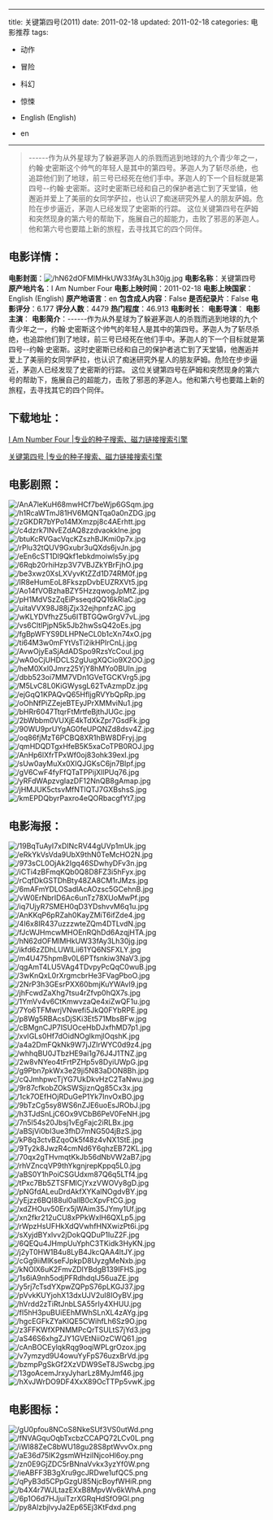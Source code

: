 
---
title: 关键第四号(2011)
date: 2011-02-18
updated: 2011-02-18
categories: 电影推荐
tags:
- 动作
- 冒险
- 科幻
- 惊悚

- English (English)
- en
---


> ------作为从外星球为了躲避茅迦人的杀戮而逃到地球的九个青少年之一，约翰·史密斯这个帅气的年轻人是其中的第四号。茅迦人为了斩尽杀绝，也追踪他们到了地球，前三号已经死在他们手中。茅迦人的下一个目标就是第四号--约翰·史密斯。这时史密斯已经和自己的保护者逃亡到了天堂镇，他邂逅并爱上了美丽的女同学萨拉，也认识了痴迷研究外星人的朋友萨姆。危险在步步逼近，茅迦人已经发现了史密斯的行踪。 这位关键第四号在萨姆和突然现身的第六号的帮助下，施展自己的超能力，击败了邪恶的茅迦人。他和第六号也要踏上新的旅程，去寻找其它的四个同伴。

## **电影详情**：

**电影封面**：<img src="https://image.tmdb.org/t/p/w200/hN62dOFMlMHkUW33fAy3Lh30jg.jpg" alt="/hN62dOFMlMHkUW33fAy3Lh30jg.jpg" title="/hN62dOFMlMHkUW33fAy3Lh30jg.jpg">
**电影名称**：关键第四号
**原产地片名**：I Am Number Four
**电影上映时间**：2011-02-18
**电影上映国家**：English (English)
**原产地语言**：en
**包含成人内容**：False
**是否纪录片**：False
**电影评分**：6.177
**评分人数**：4479
**热门程度**：46.913
**电影时长**：
**电影导演**：
**电影主演**：
**电影简介**：------作为从外星球为了躲避茅迦人的杀戮而逃到地球的九个青少年之一，约翰·史密斯这个帅气的年轻人是其中的第四号。茅迦人为了斩尽杀绝，也追踪他们到了地球，前三号已经死在他们手中。茅迦人的下一个目标就是第四号--约翰·史密斯。这时史密斯已经和自己的保护者逃亡到了天堂镇，他邂逅并爱上了美丽的女同学萨拉，也认识了痴迷研究外星人的朋友萨姆。危险在步步逼近，茅迦人已经发现了史密斯的行踪。 这位关键第四号在萨姆和突然现身的第六号的帮助下，施展自己的超能力，击败了邪恶的茅迦人。他和第六号也要踏上新的旅程，去寻找其它的四个同伴。

## **下载地址**：
[I Am Number Four |专业的种子搜索、磁力链接搜索引擎](https://movie.amd794.com:2083/?search=I%20Am%20Number%20Four&ordering=&mode=match_phrase&page_size=10&page=1)

[关键第四号 |专业的种子搜索、磁力链接搜索引擎](https://movie.amd794.com:2083/?search=%E5%85%B3%E9%94%AE%E7%AC%AC%E5%9B%9B%E5%8F%B7&ordering=&mode=match_phrase&page_size=10&page=1)
 

## **电影剧照**：
<img src="https://image.tmdb.org/t/p/original/AnA7leKuH68mwHCf7beWjp6GSqm.jpg" alt="/AnA7leKuH68mwHCf7beWjp6GSqm.jpg" title="/AnA7leKuH68mwHCf7beWjp6GSqm.jpg"><img src="https://image.tmdb.org/t/p/original/h1RcaWTmJ81HV6MQNTqa0a0nZDG.jpg" alt="/h1RcaWTmJ81HV6MQNTqa0a0nZDG.jpg" title="/h1RcaWTmJ81HV6MQNTqa0a0nZDG.jpg"><img src="https://image.tmdb.org/t/p/original/zGKDR7bYPo14MXmzpj8c4AErhtt.jpg" alt="/zGKDR7bYPo14MXmzpj8c4AErhtt.jpg" title="/zGKDR7bYPo14MXmzpj8c4AErhtt.jpg"><img src="https://image.tmdb.org/t/p/original/c4dzrk7INvEZdAQ8zzdvaokkIne.jpg" alt="/c4dzrk7INvEZdAQ8zzdvaokkIne.jpg" title="/c4dzrk7INvEZdAQ8zzdvaokkIne.jpg"><img src="https://image.tmdb.org/t/p/original/btuKcRVGacVqcKZszhBJKmi0p7x.jpg" alt="/btuKcRVGacVqcKZszhBJKmi0p7x.jpg" title="/btuKcRVGacVqcKZszhBJKmi0p7x.jpg"><img src="https://image.tmdb.org/t/p/original/rPlu32tQUV9Gxubr3uQXds6jvJn.jpg" alt="/rPlu32tQUV9Gxubr3uQXds6jvJn.jpg" title="/rPlu32tQUV9Gxubr3uQXds6jvJn.jpg"><img src="https://image.tmdb.org/t/p/original/eEn6cST1Dl9Qkf1ebkdmoiwls5y.jpg" alt="/eEn6cST1Dl9Qkf1ebkdmoiwls5y.jpg" title="/eEn6cST1Dl9Qkf1ebkdmoiwls5y.jpg"><img src="https://image.tmdb.org/t/p/original/6Rqb20rhiHzp3V7VBJZkYBrFjhO.jpg" alt="/6Rqb20rhiHzp3V7VBJZkYBrFjhO.jpg" title="/6Rqb20rhiHzp3V7VBJZkYBrFjhO.jpg"><img src="https://image.tmdb.org/t/p/original/be3xwz0XsLXVyvKtZZd1D74RM0f.jpg" alt="/be3xwz0XsLXVyvKtZZd1D74RM0f.jpg" title="/be3xwz0XsLXVyvKtZZd1D74RM0f.jpg"><img src="https://image.tmdb.org/t/p/original/lR8eHumEoL8FkszpDvbEUZRXVt5.jpg" alt="/lR8eHumEoL8FkszpDvbEUZRXVt5.jpg" title="/lR8eHumEoL8FkszpDvbEUZRXVt5.jpg"><img src="https://image.tmdb.org/t/p/original/Ao14fVOBzhaBZY5HzzqwogJpMtZ.jpg" alt="/Ao14fVOBzhaBZY5HzzqwogJpMtZ.jpg" title="/Ao14fVOBzhaBZY5HzzqwogJpMtZ.jpg"><img src="https://image.tmdb.org/t/p/original/pH1MdVSzZqEiPsseqdQQ16kRlaC.jpg" alt="/pH1MdVSzZqEiPsseqdQQ16kRlaC.jpg" title="/pH1MdVSzZqEiPsseqdQQ16kRlaC.jpg"><img src="https://image.tmdb.org/t/p/original/uitaVVX98J88jZjx32ejhpnfzAC.jpg" alt="/uitaVVX98J88jZjx32ejhpnfzAC.jpg" title="/uitaVVX98J88jZjx32ejhpnfzAC.jpg"><img src="https://image.tmdb.org/t/p/original/wKLYDVfhzZ5u6ITBTGQwGrgV7vL.jpg" alt="/wKLYDVfhzZ5u6ITBTGQwGrgV7vL.jpg" title="/wKLYDVfhzZ5u6ITBTGQwGrgV7vL.jpg"><img src="https://image.tmdb.org/t/p/original/vs6CltlPjpN5k5Jb2hwSsQ42oEs.jpg" alt="/vs6CltlPjpN5k5Jb2hwSsQ42oEs.jpg" title="/vs6CltlPjpN5k5Jb2hwSsQ42oEs.jpg"><img src="https://image.tmdb.org/t/p/original/fgBpWFYS9DLHPNeCL0b1cXn74xO.jpg" alt="/fgBpWFYS9DLHPNeCL0b1cXn74xO.jpg" title="/fgBpWFYS9DLHPNeCL0b1cXn74xO.jpg"><img src="https://image.tmdb.org/t/p/original/ti64M3w0mFYtVsTi2ikHPIrCnLj.jpg" alt="/ti64M3w0mFYtVsTi2ikHPIrCnLj.jpg" title="/ti64M3w0mFYtVsTi2ikHPIrCnLj.jpg"><img src="https://image.tmdb.org/t/p/original/AvwOjyEaSjAdADSpo9RzsYcCoul.jpg" alt="/AvwOjyEaSjAdADSpo9RzsYcCoul.jpg" title="/AvwOjyEaSjAdADSpo9RzsYcCoul.jpg"><img src="https://image.tmdb.org/t/p/original/wA0oCjUHDCLS2gUugXQCio9X2OO.jpg" alt="/wA0oCjUHDCLS2gUugXQCio9X2OO.jpg" title="/wA0oCjUHDCLS2gUugXQCio9X2OO.jpg"><img src="https://image.tmdb.org/t/p/original/heM0Xxl0Jmrz25YjY8hMYo0BUIn.jpg" alt="/heM0Xxl0Jmrz25YjY8hMYo0BUIn.jpg" title="/heM0Xxl0Jmrz25YjY8hMYo0BUIn.jpg"><img src="https://image.tmdb.org/t/p/original/dbb523oi7MM7VDn1GVeTGCKVrg5.jpg" alt="/dbb523oi7MM7VDn1GVeTGCKVrg5.jpg" title="/dbb523oi7MM7VDn1GVeTGCKVrg5.jpg"><img src="https://image.tmdb.org/t/p/original/M5LvC8L0KiGWysgL62TvAzmpDz.jpg" alt="/M5LvC8L0KiGWysgL62TvAzmpDz.jpg" title="/M5LvC8L0KiGWysgL62TvAzmpDz.jpg"><img src="https://image.tmdb.org/t/p/original/ejGqQ1KPAQvQ65HfljgRVYbQpRp.jpg" alt="/ejGqQ1KPAQvQ65HfljgRVYbQpRp.jpg" title="/ejGqQ1KPAQvQ65HfljgRVYbQpRp.jpg"><img src="https://image.tmdb.org/t/p/original/oOhNfPiZZejeBTEyJPrXMMviNu1.jpg" alt="/oOhNfPiZZejeBTEyJPrXMMviNu1.jpg" title="/oOhNfPiZZejeBTEyJPrXMMviNu1.jpg"><img src="https://image.tmdb.org/t/p/original/bHRr6047TtqrFtMrtfeBjthJUGc.jpg" alt="/bHRr6047TtqrFtMrtfeBjthJUGc.jpg" title="/bHRr6047TtqrFtMrtfeBjthJUGc.jpg"><img src="https://image.tmdb.org/t/p/original/2bWbbm0VUXjE4kTdXkZpr7GsdFk.jpg" alt="/2bWbbm0VUXjE4kTdXkZpr7GsdFk.jpg" title="/2bWbbm0VUXjE4kTdXkZpr7GsdFk.jpg"><img src="https://image.tmdb.org/t/p/original/90WU9prUYgAG0feUPQNZd8dsv4Z.jpg" alt="/90WU9prUYgAG0feUPQNZd8dsv4Z.jpg" title="/90WU9prUYgAG0feUPQNZd8dsv4Z.jpg"><img src="https://image.tmdb.org/t/p/original/oq86fjMzT6PCBQ8XR1hBW8DFryj.jpg" alt="/oq86fjMzT6PCBQ8XR1hBW8DFryj.jpg" title="/oq86fjMzT6PCBQ8XR1hBW8DFryj.jpg"><img src="https://image.tmdb.org/t/p/original/qmHDQDTgxHfeB5K5xaCoTPB0ROJ.jpg" alt="/qmHDQDTgxHfeB5K5xaCoTPB0ROJ.jpg" title="/qmHDQDTgxHfeB5K5xaCoTPB0ROJ.jpg"><img src="https://image.tmdb.org/t/p/original/AnHp6lXfrTPxWf0oj83ohk39exI.jpg" alt="/AnHp6lXfrTPxWf0oj83ohk39exI.jpg" title="/AnHp6lXfrTPxWf0oj83ohk39exI.jpg"><img src="https://image.tmdb.org/t/p/original/sUw0ayMuXx0XIQJGKsC6jn7BIpf.jpg" alt="/sUw0ayMuXx0XIQJGKsC6jn7BIpf.jpg" title="/sUw0ayMuXx0XIQJGKsC6jn7BIpf.jpg"><img src="https://image.tmdb.org/t/p/original/gV6CwF4fyFfQTaTPPijXllPUq76.jpg" alt="/gV6CwF4fyFfQTaTPPijXllPUq76.jpg" title="/gV6CwF4fyFfQTaTPPijXllPUq76.jpg"><img src="https://image.tmdb.org/t/p/original/yRFdWApzvgIazDF12NnQB8gAmap.jpg" alt="/yRFdWApzvgIazDF12NnQB8gAmap.jpg" title="/yRFdWApzvgIazDF12NnQB8gAmap.jpg"><img src="https://image.tmdb.org/t/p/original/jHMJUK5ctsvMfNTlQTJ7GXBshsS.jpg" alt="/jHMJUK5ctsvMfNTlQTJ7GXBshsS.jpg" title="/jHMJUK5ctsvMfNTlQTJ7GXBshsS.jpg"><img src="https://image.tmdb.org/t/p/original/kmEPDQbyrPaxro4eQORbacgfYt7.jpg" alt="/kmEPDQbyrPaxro4eQORbacgfYt7.jpg" title="/kmEPDQbyrPaxro4eQORbacgfYt7.jpg">

## **电影海报**：
<img src="https://image.tmdb.org/t/p/original/19BqTuAyI7xDINcRV44gUVp1mUk.jpg" alt="/19BqTuAyI7xDINcRV44gUVp1mUk.jpg" title="/19BqTuAyI7xDINcRV44gUVp1mUk.jpg"><img src="https://image.tmdb.org/t/p/original/eRkYkVsVda9UbX9thN0TeMcHO2N.jpg" alt="/eRkYkVsVda9UbX9thN0TeMcHO2N.jpg" title="/eRkYkVsVda9UbX9thN0TeMcHO2N.jpg"><img src="https://image.tmdb.org/t/p/original/973sCL0OjAk2Igq46SDwhyDFv3n.jpg" alt="/973sCL0OjAk2Igq46SDwhyDFv3n.jpg" title="/973sCL0OjAk2Igq46SDwhyDFv3n.jpg"><img src="https://image.tmdb.org/t/p/original/iCTi4zBFmqKQb0Q8D8FZ3i5hFyx.jpg" alt="/iCTi4zBFmqKQb0Q8D8FZ3i5hFyx.jpg" title="/iCTi4zBFmqKQb0Q8D8FZ3i5hFyx.jpg"><img src="https://image.tmdb.org/t/p/original/rCqfDkGSTDhBty48ZA8CM1rJMzs.jpg" alt="/rCqfDkGSTDhBty48ZA8CM1rJMzs.jpg" title="/rCqfDkGSTDhBty48ZA8CM1rJMzs.jpg"><img src="https://image.tmdb.org/t/p/original/6mAFmYDLOSadlAcAOzsc5GCehnB.jpg" alt="/6mAFmYDLOSadlAcAOzsc5GCehnB.jpg" title="/6mAFmYDLOSadlAcAOzsc5GCehnB.jpg"><img src="https://image.tmdb.org/t/p/original/vW0ErNbrID6Ac6unTz78XUoMwPf.jpg" alt="/vW0ErNbrID6Ac6unTz78XUoMwPf.jpg" title="/vW0ErNbrID6Ac6unTz78XUoMwPf.jpg"><img src="https://image.tmdb.org/t/p/original/iq7UjyR7SMEH0qD3YDshvvM6q1u.jpg" alt="/iq7UjyR7SMEH0qD3YDshvvM6q1u.jpg" title="/iq7UjyR7SMEH0qD3YDshvvM6q1u.jpg"><img src="https://image.tmdb.org/t/p/original/AnKKqP6pRZah0KayZMiT6ifZde4.jpg" alt="/AnKKqP6pRZah0KayZMiT6ifZde4.jpg" title="/AnKKqP6pRZah0KayZMiT6ifZde4.jpg"><img src="https://image.tmdb.org/t/p/original/4I6x8IR437uzzzwteZQm4DTLvdN.jpg" alt="/4I6x8IR437uzzzwteZQm4DTLvdN.jpg" title="/4I6x8IR437uzzzwteZQm4DTLvdN.jpg"><img src="https://image.tmdb.org/t/p/original/fJcWJHmcwMHOEnRQhDd6AzqjHTA.jpg" alt="/fJcWJHmcwMHOEnRQhDd6AzqjHTA.jpg" title="/fJcWJHmcwMHOEnRQhDd6AzqjHTA.jpg"><img src="https://image.tmdb.org/t/p/original/hN62dOFMlMHkUW33fAy3Lh30jg.jpg" alt="/hN62dOFMlMHkUW33fAy3Lh30jg.jpg" title="/hN62dOFMlMHkUW33fAy3Lh30jg.jpg"><img src="https://image.tmdb.org/t/p/original/ikfd6zZDhLUWlLii61YQ6NSFXLY.jpg" alt="/ikfd6zZDhLUWlLii61YQ6NSFXLY.jpg" title="/ikfd6zZDhLUWlLii61YQ6NSFXLY.jpg"><img src="https://image.tmdb.org/t/p/original/m4U475hpmBv0L6PTfsnkiw3NaV3.jpg" alt="/m4U475hpmBv0L6PTfsnkiw3NaV3.jpg" title="/m4U475hpmBv0L6PTfsnkiw3NaV3.jpg"><img src="https://image.tmdb.org/t/p/original/qgAmT4LU5VAg4TDvpyPcQqC0wuB.jpg" alt="/qgAmT4LU5VAg4TDvpyPcQqC0wuB.jpg" title="/qgAmT4LU5VAg4TDvpyPcQqC0wuB.jpg"><img src="https://image.tmdb.org/t/p/original/3wKnQxL0rXrgmcbrHe3FVagPboO.jpg" alt="/3wKnQxL0rXrgmcbrHe3FVagPboO.jpg" title="/3wKnQxL0rXrgmcbrHe3FVagPboO.jpg"><img src="https://image.tmdb.org/t/p/original/2NrP3h3GEsrPXX60bmjKuYWAvl9.jpg" alt="/2NrP3h3GEsrPXX60bmjKuYWAvl9.jpg" title="/2NrP3h3GEsrPXX60bmjKuYWAvl9.jpg"><img src="https://image.tmdb.org/t/p/original/jhFcwdZaXhg7tsu4rZfvp0hQX7s.jpg" alt="/jhFcwdZaXhg7tsu4rZfvp0hQX7s.jpg" title="/jhFcwdZaXhg7tsu4rZfvp0hQX7s.jpg"><img src="https://image.tmdb.org/t/p/original/1YmVv4v6CtKmwvzaQe4xiZwQF1u.jpg" alt="/1YmVv4v6CtKmwvzaQe4xiZwQF1u.jpg" title="/1YmVv4v6CtKmwvzaQe4xiZwQF1u.jpg"><img src="https://image.tmdb.org/t/p/original/7Yo6TFMwrjVNwefi5JkQ0FYbRPE.jpg" alt="/7Yo6TFMwrjVNwefi5JkQ0FYbRPE.jpg" title="/7Yo6TFMwrjVNwefi5JkQ0FYbRPE.jpg"><img src="https://image.tmdb.org/t/p/original/p8Wg5RBAcsDjSKi3Et571MbsBFw.jpg" alt="/p8Wg5RBAcsDjSKi3Et571MbsBFw.jpg" title="/p8Wg5RBAcsDjSKi3Et571MbsBFw.jpg"><img src="https://image.tmdb.org/t/p/original/cBMgnCJP7ISUOceHbDJxfhMD7p1.jpg" alt="/cBMgnCJP7ISUOceHbDJxfhMD7p1.jpg" title="/cBMgnCJP7ISUOceHbDJxfhMD7p1.jpg"><img src="https://image.tmdb.org/t/p/original/xvIGLs0Hf7dOidNOglkmjlOqshK.jpg" alt="/xvIGLs0Hf7dOidNOglkmjlOqshK.jpg" title="/xvIGLs0Hf7dOidNOglkmjlOqshK.jpg"><img src="https://image.tmdb.org/t/p/original/a4a2DmFQkNk9W7jJZIrWYC0d9z4.jpg" alt="/a4a2DmFQkNk9W7jJZIrWYC0d9z4.jpg" title="/a4a2DmFQkNk9W7jJZIrWYC0d9z4.jpg"><img src="https://image.tmdb.org/t/p/original/whhqBU0JTbzHE9ai1g76J4J1TNZ.jpg" alt="/whhqBU0JTbzHE9ai1g76J4J1TNZ.jpg" title="/whhqBU0JTbzHE9ai1g76J4J1TNZ.jpg"><img src="https://image.tmdb.org/t/p/original/2w8vNYeo4tFrtPZHp5v8DyiUWpG.jpg" alt="/2w8vNYeo4tFrtPZHp5v8DyiUWpG.jpg" title="/2w8vNYeo4tFrtPZHp5v8DyiUWpG.jpg"><img src="https://image.tmdb.org/t/p/original/g9Pbn7pkWx3e29ji5N83aDON8Bh.jpg" alt="/g9Pbn7pkWx3e29ji5N83aDON8Bh.jpg" title="/g9Pbn7pkWx3e29ji5N83aDON8Bh.jpg"><img src="https://image.tmdb.org/t/p/original/cQJmhpwcTjYG7UkDkvHzC2TaNwu.jpg" alt="/cQJmhpwcTjYG7UkDkvHzC2TaNwu.jpg" title="/cQJmhpwcTjYG7UkDkvHzC2TaNwu.jpg"><img src="https://image.tmdb.org/t/p/original/9r87cfkobZOkSWSjiznQg85Cx3x.jpg" alt="/9r87cfkobZOkSWSjiznQg85Cx3x.jpg" title="/9r87cfkobZOkSWSjiznQg85Cx3x.jpg"><img src="https://image.tmdb.org/t/p/original/1ck7OEfHOjRDuGeP1Yk7InvOxBO.jpg" alt="/1ck7OEfHOjRDuGeP1Yk7InvOxBO.jpg" title="/1ck7OEfHOjRDuGeP1Yk7InvOxBO.jpg"><img src="https://image.tmdb.org/t/p/original/9bTzCg5sy8WS6nZJE6uoEsJRObJ.jpg" alt="/9bTzCg5sy8WS6nZJE6uoEsJRObJ.jpg" title="/9bTzCg5sy8WS6nZJE6uoEsJRObJ.jpg"><img src="https://image.tmdb.org/t/p/original/h3TJdSnLjC6Ox9VCbB6PeV0FeNH.jpg" alt="/h3TJdSnLjC6Ox9VCbB6PeV0FeNH.jpg" title="/h3TJdSnLjC6Ox9VCbB6PeV0FeNH.jpg"><img src="https://image.tmdb.org/t/p/original/7n5l54s20Jbsj1vEgFajc2iRLBx.jpg" alt="/7n5l54s20Jbsj1vEgFajc2iRLBx.jpg" title="/7n5l54s20Jbsj1vEgFajc2iRLBx.jpg"><img src="https://image.tmdb.org/t/p/original/aBSjVi0bI3ue3fhD7mNG504jBzS.jpg" alt="/aBSjVi0bI3ue3fhD7mNG504jBzS.jpg" title="/aBSjVi0bI3ue3fhD7mNG504jBzS.jpg"><img src="https://image.tmdb.org/t/p/original/kP8q3ctvBZqoOk5f48z4vNX1StE.jpg" alt="/kP8q3ctvBZqoOk5f48z4vNX1StE.jpg" title="/kP8q3ctvBZqoOk5f48z4vNX1StE.jpg"><img src="https://image.tmdb.org/t/p/original/9Ty2k8JwzR4cmNd6Y6qhzEB72KL.jpg" alt="/9Ty2k8JwzR4cmNd6Y6qhzEB72KL.jpg" title="/9Ty2k8JwzR4cmNd6Y6qhzEB72KL.jpg"><img src="https://image.tmdb.org/t/p/original/70qx2gTHvmqtKkJb56dNbVW2aB7.jpg" alt="/70qx2gTHvmqtKkJb56dNbVW2aB7.jpg" title="/70qx2gTHvmqtKkJb56dNbVW2aB7.jpg"><img src="https://image.tmdb.org/t/p/original/rhVZncqVP9thYkgnjrepKppq5L0.jpg" alt="/rhVZncqVP9thYkgnjrepKppq5L0.jpg" title="/rhVZncqVP9thYkgnjrepKppq5L0.jpg"><img src="https://image.tmdb.org/t/p/original/aBS0Y1hPoiCSGUdxm87Q6q5LTf4.jpg" alt="/aBS0Y1hPoiCSGUdxm87Q6q5LTf4.jpg" title="/aBS0Y1hPoiCSGUdxm87Q6q5LTf4.jpg"><img src="https://image.tmdb.org/t/p/original/tPxc7Bb5ZTSFMlCjYxzVWOVy8gD.jpg" alt="/tPxc7Bb5ZTSFMlCjYxzVWOVy8gD.jpg" title="/tPxc7Bb5ZTSFMlCjYxzVWOVy8gD.jpg"><img src="https://image.tmdb.org/t/p/original/pNGfdALeuDrdAkfXYKalNOgdvBY.jpg" alt="/pNGfdALeuDrdAkfXYKalNOgdvBY.jpg" title="/pNGfdALeuDrdAkfXYKalNOgdvBY.jpg"><img src="https://image.tmdb.org/t/p/original/yEjzz6BQI88ul0allB0cXpvFtCG.jpg" alt="/yEjzz6BQI88ul0allB0cXpvFtCG.jpg" title="/yEjzz6BQI88ul0allB0cXpvFtCG.jpg"><img src="https://image.tmdb.org/t/p/original/xdZHOuv50Erx5jWAim35JYmy1Uf.jpg" alt="/xdZHOuv50Erx5jWAim35JYmy1Uf.jpg" title="/xdZHOuv50Erx5jWAim35JYmy1Uf.jpg"><img src="https://image.tmdb.org/t/p/original/xn2fkr212uCU8xPPkWxlH6QXLp5.jpg" alt="/xn2fkr212uCU8xPPkWxlH6QXLp5.jpg" title="/xn2fkr212uCU8xPPkWxlH6QXLp5.jpg"><img src="https://image.tmdb.org/t/p/original/rWpzHsUFHkXdQVwhfHNXwizPt6i.jpg" alt="/rWpzHsUFHkXdQVwhfHNXwizPt6i.jpg" title="/rWpzHsUFHkXdQVwhfHNXwizPt6i.jpg"><img src="https://image.tmdb.org/t/p/original/sXyjdBYxlvv2jDokQQDuP1IuZ2F.jpg" alt="/sXyjdBYxlvv2jDokQQDuP1IuZ2F.jpg" title="/sXyjdBYxlvv2jDokQQDuP1IuZ2F.jpg"><img src="https://image.tmdb.org/t/p/original/6QEQu4JHmpUuYphC3TKidk3HyKN.jpg" alt="/6QEQu4JHmpUuYphC3TKidk3HyKN.jpg" title="/6QEQu4JHmpUuYphC3TKidk3HyKN.jpg"><img src="https://image.tmdb.org/t/p/original/j2yT0HW1B4u8LyB4JkcQAA4ltJY.jpg" alt="/j2yT0HW1B4u8LyB4JkcQAA4ltJY.jpg" title="/j2yT0HW1B4u8LyB4JkcQAA4ltJY.jpg"><img src="https://image.tmdb.org/t/p/original/cGg9iiMlKseFJpkpD8UyzgMeNxb.jpg" alt="/cGg9iiMlKseFJpkpD8UyzgMeNxb.jpg" title="/cGg9iiMlKseFJpkpD8UyzgMeNxb.jpg"><img src="https://image.tmdb.org/t/p/original/kNOlX6uK2FmvZDlYBdgB139IFHS.jpg" alt="/kNOlX6uK2FmvZDlYBdgB139IFHS.jpg" title="/kNOlX6uK2FmvZDlYBdgB139IFHS.jpg"><img src="https://image.tmdb.org/t/p/original/1s6iA9nh5odjPFRdhdqIJ56uaZE.jpg" alt="/1s6iA9nh5odjPFRdhdqIJ56uaZE.jpg" title="/1s6iA9nh5odjPFRdhdqIJ56uaZE.jpg"><img src="https://image.tmdb.org/t/p/original/y5rj7cTsdYXpwZQPpS76pLKGJ37.jpg" alt="/y5rj7cTsdYXpwZQPpS76pLKGJ37.jpg" title="/y5rj7cTsdYXpwZQPpS76pLKGJ37.jpg"><img src="https://image.tmdb.org/t/p/original/pVvkKUYjohX13dxUJV2uI8IOyBV.jpg" alt="/pVvkKUYjohX13dxUJV2uI8IOyBV.jpg" title="/pVvkKUYjohX13dxUJV2uI8IOyBV.jpg"><img src="https://image.tmdb.org/t/p/original/hVrdd2zTiRtJnbLSA55rIy4XHUU.jpg" alt="/hVrdd2zTiRtJnbLSA55rIy4XHUU.jpg" title="/hVrdd2zTiRtJnbLSA55rIy4XHUU.jpg"><img src="https://image.tmdb.org/t/p/original/fI5hH3puBUiEEhMWhSLnXL4zAYg.jpg" alt="/fI5hH3puBUiEEhMWhSLnXL4zAYg.jpg" title="/fI5hH3puBUiEEhMWhSLnXL4zAYg.jpg"><img src="https://image.tmdb.org/t/p/original/hgcEGFkZYaKIQE5CWihfLh6Sz9O.jpg" alt="/hgcEGFkZYaKIQE5CWihfLh6Sz9O.jpg" title="/hgcEGFkZYaKIQE5CWihfLh6Sz9O.jpg"><img src="https://image.tmdb.org/t/p/original/z3FFKWfXPNMMPcQrTSULtS7jYd3.jpg" alt="/z3FFKWfXPNMMPcQrTSULtS7jYd3.jpg" title="/z3FFKWfXPNMMPcQrTSULtS7jYd3.jpg"><img src="https://image.tmdb.org/t/p/original/aS46S6xhgZJY1GVEtNiiOzCWQ61.jpg" alt="/aS46S6xhgZJY1GVEtNiiOzCWQ61.jpg" title="/aS46S6xhgZJY1GVEtNiiOzCWQ61.jpg"><img src="https://image.tmdb.org/t/p/original/cAnBOCEylqkRqg9oqiWPLgrOzox.jpg" alt="/cAnBOCEylqkRqg9oqiWPLgrOzox.jpg" title="/cAnBOCEylqkRqg9oqiWPLgrOzox.jpg"><img src="https://image.tmdb.org/t/p/original/v7ymzyd9U4owuYyFpS76uzxBrVd.jpg" alt="/v7ymzyd9U4owuYyFpS76uzxBrVd.jpg" title="/v7ymzyd9U4owuYyFpS76uzxBrVd.jpg"><img src="https://image.tmdb.org/t/p/original/bzmpPgSkGf2XzVDW9SeT8JSwcbg.jpg" alt="/bzmpPgSkGf2XzVDW9SeT8JSwcbg.jpg" title="/bzmpPgSkGf2XzVDW9SeT8JSwcbg.jpg"><img src="https://image.tmdb.org/t/p/original/13goAcemJrxyJyharLz8MyJmf46.jpg" alt="/13goAcemJrxyJyharLz8MyJmf46.jpg" title="/13goAcemJrxyJyharLz8MyJmf46.jpg"><img src="https://image.tmdb.org/t/p/original/hXvJWrDO9DF4XxX89OcTTPp5vwK.jpg" alt="/hXvJWrDO9DF4XxX89OcTTPp5vwK.jpg" title="/hXvJWrDO9DF4XxX89OcTTPp5vwK.jpg">

## **电影图标**：
<img src="https://image.tmdb.org/t/p/original/gU0pfou8NCoS8NkeSUf3VS0utWd.png" alt="/gU0pfou8NCoS8NkeSUf3VS0utWd.png" title="/gU0pfou8NCoS8NkeSUf3VS0utWd.png"><img src="https://image.tmdb.org/t/p/original/fNVAGquOqbTxcbzCCAPQ72LCv0L.png" alt="/fNVAGquOqbTxcbzCCAPQ72LCv0L.png" title="/fNVAGquOqbTxcbzCCAPQ72LCv0L.png"><img src="https://image.tmdb.org/t/p/original/iWl88ZeC8bWU18gu28S8ptWvvOx.png" alt="/iWl88ZeC8bWU18gu28S8ptWvvOx.png" title="/iWl88ZeC8bWU18gu28S8ptWvvOx.png"><img src="https://image.tmdb.org/t/p/original/aE36d75IK2gsmWHziINjcoHl6oy.png" alt="/aE36d75IK2gsmWHziINjcoHl6oy.png" title="/aE36d75IK2gsmWHziINjcoHl6oy.png"><img src="https://image.tmdb.org/t/p/original/zn0E9GjZDC5rBNnaVvkx3yzYf0W.png" alt="/zn0E9GjZDC5rBNnaVvkx3yzYf0W.png" title="/zn0E9GjZDC5rBNnaVvkx3yzYf0W.png"><img src="https://image.tmdb.org/t/p/original/ieABFF3B3gXru9gcJRDwe1ufQC5.png" alt="/ieABFF3B3gXru9gcJRDwe1ufQC5.png" title="/ieABFF3B3gXru9gcJRDwe1ufQC5.png"><img src="https://image.tmdb.org/t/p/original/qPyB3d5CPpGzgU85NjcBoyfWHiR.png" alt="/qPyB3d5CPpGzgU85NjcBoyfWHiR.png" title="/qPyB3d5CPpGzgU85NjcBoyfWHiR.png"><img src="https://image.tmdb.org/t/p/original/b4X4r7WJLtazEXxB8MpvWv6kWhA.png" alt="/b4X4r7WJLtazEXxB8MpvWv6kWhA.png" title="/b4X4r7WJLtazEXxB8MpvWv6kWhA.png"><img src="https://image.tmdb.org/t/p/original/6p1O6d7HJjuiTzrXGRqHdSfO9Gl.png" alt="/6p1O6d7HJjuiTzrXGRqHdSfO9Gl.png" title="/6p1O6d7HJjuiTzrXGRqHdSfO9Gl.png"><img src="https://image.tmdb.org/t/p/original/py8AlzbjlvyJa2Ep65Ej3KtFdxd.png" alt="/py8AlzbjlvyJa2Ep65Ej3KtFdxd.png" title="/py8AlzbjlvyJa2Ep65Ej3KtFdxd.png">
